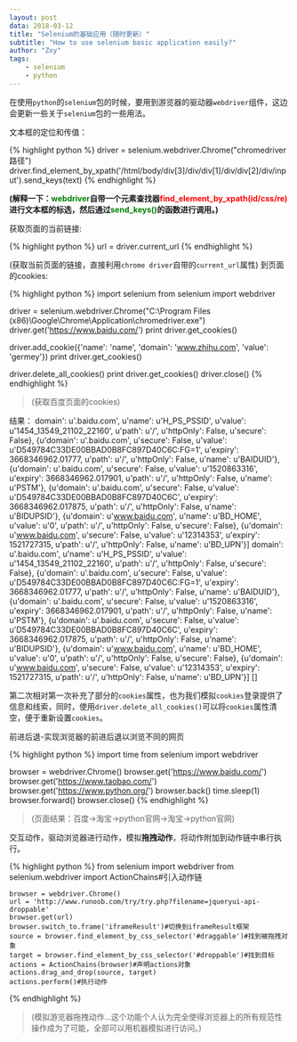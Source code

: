 ```yaml
---
layout: post
data: 2018-03-12
title: "Selenium的基础应用（随时更新）"
subtitle: "How to use selenium basic application easily?"
author: "Zxy"
tags:
    - selenium
    - python
---
```


在使用`python`的`selenium`包的时候，要用到游览器的驱动器`webdriver`组件，这边会更新一些关于`selenium`包的一些用法。

文本框的定位和传值：

{% highlight python %}
driver = selenium.webdriver.Chrome("chromedriver路径")
driver.find_element_by_xpath('/html/body/div[3]/div/div[1]/div/div[2]/div/input').send_keys(text)
{% endhighlight %}

**(解释一下：<span style="color:green"><b>webdriver</b></span>自带一个元素查找器<span style="color:red"><b>find_element_by_xpath(id/css/re)</b></span>进行文本框的标选，然后通过<span style="color:green"><b>send_keys()</b></span>的函数进行调用。)**

获取页面的当前链接:

{% highlight python %}
url = driver.current_url
{% endhighlight %}

(获取当前页面的链接，直接利用`chrome driver`自带的`current_url`属性)
到页面的cookies:

{% highlight python %}
import selenium
from selenium import webdriver

driver = selenium.webdriver.Chrome("C:\Program Files (x86)\Google\Chrome\Application\chromedriver.exe")
driver.get('https://www.baidu.com/')
print driver.get_cookies()

driver.add_cookie({'name': 'name', 'domain': 'www.zhihu.com', 'value': 'germey'})
print driver.get_cookies()

driver.delete_all_cookies()
print driver.get_cookies()
driver.close()
{% endhighlight %}

> (获取百度页面的cookies)

结果：
	domain': u'.baidu.com', u'name': u'H_PS_PSSID', u'value': u'1454_13549_21102_22160', u'path': u'/', u'httpOnly': False, u'secure': False}, {u'domain': u'.baidu.com', u'secure': False, u'value': u'D549784C33DE00BBAD0B8FC897D40C6C:FG=1', u'expiry': 3668346962.01777, u'path': u'/', u'httpOnly': False, u'name': u'BAIDUID'}, {u'domain': u'.baidu.com', u'secure': False, u'value': u'1520863316', u'expiry': 3668346962.017901, u'path': u'/', u'httpOnly': False, u'name': u'PSTM'}, {u'domain': u'.baidu.com', u'secure': False, u'value': u'D549784C33DE00BBAD0B8FC897D40C6C', u'expiry': 3668346962.017875, u'path': u'/', u'httpOnly': False, u'name': u'BIDUPSID'}, {u'domain': u'www.baidu.com', u'name': u'BD_HOME', u'value': u'0', u'path': u'/', u'httpOnly': False, u'secure': False}, {u'domain': u'www.baidu.com', u'secure': False, u'value': u'12314353', u'expiry': 1521727315, u'path': u'/', u'httpOnly': False, u'name': u'BD_UPN'}]
	domain': u'.baidu.com', u'name': u'H_PS_PSSID', u'value': u'1454_13549_21102_22160', u'path': u'/', u'httpOnly': False, u'secure': False}, {u'domain': u'.baidu.com', u'secure': False, u'value': u'D549784C33DE00BBAD0B8FC897D40C6C:FG=1', u'expiry': 3668346962.01777, u'path': u'/', u'httpOnly': False, u'name': u'BAIDUID'}, {u'domain': u'.baidu.com', u'secure': False, u'value': u'1520863316', u'expiry': 3668346962.017901, u'path': u'/', u'httpOnly': False, u'name': u'PSTM'}, {u'domain': u'.baidu.com', u'secure': False, u'value': u'D549784C33DE00BBAD0B8FC897D40C6C', u'expiry': 3668346962.017875, u'path': u'/', u'httpOnly': False, u'name': u'BIDUPSID'}, {u'domain': u'www.baidu.com', u'name': u'BD_HOME', u'value': u'0', u'path': u'/', u'httpOnly': False, u'secure': False}, {u'domain': u'www.baidu.com', u'secure': False, u'value': u'12314353', u'expiry': 1521727315, u'path': u'/', u'httpOnly': False, u'name': u'BD_UPN'}]
	[]

第二次相对第一次补充了部分的`cookies`属性，也为我们模拟`cookies`登录提供了信息和线索，同时，使用`driver.delete_all_cookies()`可以将`cookies`属性清空，便于重新设置`cookies`。

前进后退-实现浏览器的前进后退以浏览不同的网页

{% highlight python %}
import time
from selenium import webdriver

browser = webdriver.Chrome()
browser.get('https://www.baidu.com/')
browser.get('https://www.taobao.com/')
browser.get('https://www.python.org/')
browser.back()
time.sleep(1)
browser.forward()
browser.close()
{% endhighlight %}

> (页面结果：百度->淘宝->python官网->淘宝->python官网)

交互动作，驱动浏览器进行动作，模拟**拖拽动作**，将动作附加到动作链中串行执行。

{% highlight python %}
	from selenium import webdriver
	from selenium.webdriver import ActionChains#引入动作链
	
	browser = webdriver.Chrome()
	url = 'http://www.runoob.com/try/try.php?filename=jqueryui-api-droppable'
	browser.get(url)
	browser.switch_to.frame('iframeResult')#切换到iframeResult框架
	source = browser.find_element_by_css_selector('#draggable')#找到被拖拽对象
	target = browser.find_element_by_css_selector('#droppable')#找到目标
	actions = ActionChains(browser)#声明actions对象
	actions.drag_and_drop(source, target)
	actions.perform()#执行动作
{% endhighlight %}

> (模拟游览器拖拽动作...这个功能个人认为完全使得浏览器上的所有规范性操作成为了可能，全部可以用机器模拟进行访问。)